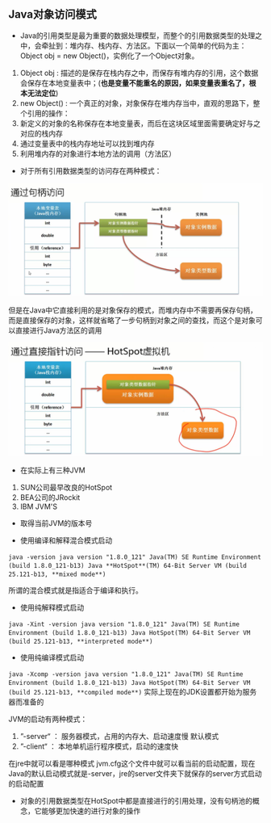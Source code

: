 ## Java对象访问模式

- Java的引用类型是最为重要的数据处理模型，而整个的引用数据类型的处理之中，会牵扯到：堆内存、栈内存、方法区。下面以一个简单的代码为主：
Object obj = new Object()，实例化了一个Object对象。
 1. Object obj : 描述的是保存在栈内存之中，而保存有堆内存的引用，这个数据会保存在本地变量表中；(**也是变量不能重名的原因，如果变量表重名了，根本无法定位**)
 2. new Object() : 一个真正的对象，对象保存在堆内存当中，直观的思路下，整个引用的操作：
 3. 新定义的对象的名称保存在本地变量表，而后在这块区域里面需要确定好与之对应的栈内存
 4. 通过变量表中的栈内存地址可以找到堆内存
 5. 利用堆内存的对象进行本地方法的调用（方法区）
 
- 对于所有引用数据类型的访问存在两种模式：

![](/assets/3021516984164_.pic_hd.jpg)

 但是在Java中它直接利用的是对象保存的模式，而堆内存中不需要再保存句柄，而是直接保存的对象，这样就省略了一步句柄到对象之间的查找，而这个是对象可以直接进行Java方法区的调用
 
![](/assets/3031516984608_.pic_hd.jpg)

- 在实际上有三种JVM
 1. SUN公司最早改良的HotSpot
 2. BEA公司的JRockit
 3. IBM JVM'S
  
- 取得当前JVM的版本号

- 使用编译和解释混合模式启动

` java -version
java version "1.8.0_121"
Java(TM) SE Runtime Environment (build 1.8.0_121-b13)
Java **HotSpot**(TM) 64-Bit Server VM (build 25.121-b13, **mixed mode**) `

所谓的混合模式就是指适合于编译和执行。

- 使用纯解释模式启动

` java -Xint -version
java version "1.8.0_121"
Java(TM) SE Runtime Environment (build 1.8.0_121-b13)
Java HotSpot(TM) 64-Bit Server VM (build 25.121-b13, **interpreted mode**) `

- 使用纯编译模式启动

` java -Xcomp -version
java version "1.8.0_121"
Java(TM) SE Runtime Environment (build 1.8.0_121-b13)
Java HotSpot(TM) 64-Bit Server VM (build 25.121-b13, **compiled mode**) `
实际上现在的JDK设置都开始为服务器而准备的

JVM的启动有两种模式：

1. ”-server“ ： 服务器模式，占用的内存大、启动速度慢  默认模式
2. ”-client“ ： 本地单机运行程序模式，启动的速度快

在jre中就可以看是哪种模式 jvm.cfg这个文件中就可以看当前的启动配置，现在Java的默认启动模式就是-server，jre的server文件夹下就保存的server方式启动的启动配置

- 对象的引用数据类型在HotSpot中都是直接进行的引用处理，没有句柄池的概念，它能够更加快速的进行对象的操作
